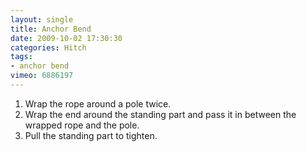```yaml
---
layout: single
title: Anchor Bend
date: 2009-10-02 17:30:30
categories: Hitch
tags:
- anchor bend
vimeo: 6886197
---
```


1. Wrap the rope around a pole twice.
1. Wrap the end around the standing part and pass it in between the wrapped rope and the pole.
1. Pull the standing part to tighten.

